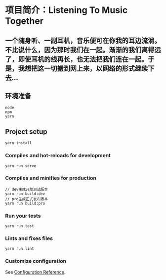 # 项目简介：Listening To Music Together

## 一个随身听、一副耳机，音乐便可在你我的耳边流淌。不比说什么，因为那时我们在一起。渐渐的我们离得远了，即使耳机的线再长，也无法把我们连在一起。于是，我想把这一切搬到网上来，以网络的形式继续下去...

## 环境准备
```
node
npm
yarn
```

## Project setup
```
yarn install
```

### Compiles and hot-reloads for development
```
yarn run serve
```

### Compiles and minifies for production
```
// dev生成开发测试版本
yarn run build:dev
// pro生成正式发布版本
yarn run build:pro
```

### Run your tests
```
yarn run test
```

### Lints and fixes files
```
yarn run lint
```

### Customize configuration
See [Configuration Reference](https://cli.vuejs.org/config/).

